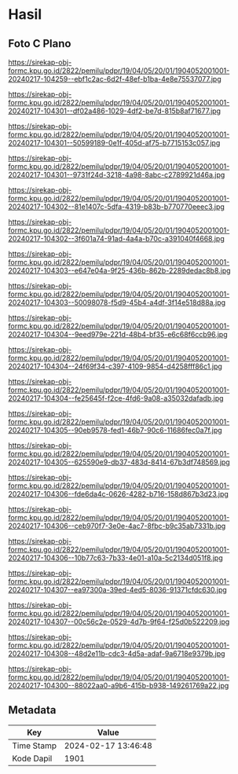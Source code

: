 # Hasil

## Foto C Plano

https://sirekap-obj-formc.kpu.go.id/2822/pemilu/pdpr/19/04/05/20/01/1904052001001-20240217-104259--ebf1c2ac-6d2f-48ef-b1ba-4e8e75537077.jpg

https://sirekap-obj-formc.kpu.go.id/2822/pemilu/pdpr/19/04/05/20/01/1904052001001-20240217-104301--df02a486-1029-4df2-be7d-815b8af71677.jpg

https://sirekap-obj-formc.kpu.go.id/2822/pemilu/pdpr/19/04/05/20/01/1904052001001-20240217-104301--50599189-0e1f-405d-af75-b7715153c057.jpg

https://sirekap-obj-formc.kpu.go.id/2822/pemilu/pdpr/19/04/05/20/01/1904052001001-20240217-104301--9731f24d-3218-4a98-8abc-c2789921d46a.jpg

https://sirekap-obj-formc.kpu.go.id/2822/pemilu/pdpr/19/04/05/20/01/1904052001001-20240217-104302--81e1407c-5dfa-4319-b83b-b770770eeec3.jpg

https://sirekap-obj-formc.kpu.go.id/2822/pemilu/pdpr/19/04/05/20/01/1904052001001-20240217-104302--3f601a74-91ad-4a4a-b70c-a391040f4668.jpg

https://sirekap-obj-formc.kpu.go.id/2822/pemilu/pdpr/19/04/05/20/01/1904052001001-20240217-104303--e647e04a-9f25-436b-862b-2289dedac8b8.jpg

https://sirekap-obj-formc.kpu.go.id/2822/pemilu/pdpr/19/04/05/20/01/1904052001001-20240217-104303--50098078-f5d9-45b4-a4df-3f14e518d88a.jpg

https://sirekap-obj-formc.kpu.go.id/2822/pemilu/pdpr/19/04/05/20/01/1904052001001-20240217-104304--9eed979e-221d-48b4-bf35-e6c68f6ccb96.jpg

https://sirekap-obj-formc.kpu.go.id/2822/pemilu/pdpr/19/04/05/20/01/1904052001001-20240217-104304--24f69f34-c397-4109-9854-d4258fff86c1.jpg

https://sirekap-obj-formc.kpu.go.id/2822/pemilu/pdpr/19/04/05/20/01/1904052001001-20240217-104304--fe25645f-f2ce-4fd6-9a08-a35032dafadb.jpg

https://sirekap-obj-formc.kpu.go.id/2822/pemilu/pdpr/19/04/05/20/01/1904052001001-20240217-104305--90eb9578-fed1-46b7-90c6-11686fec0a7f.jpg

https://sirekap-obj-formc.kpu.go.id/2822/pemilu/pdpr/19/04/05/20/01/1904052001001-20240217-104305--625590e9-db37-483d-8414-67b3df748569.jpg

https://sirekap-obj-formc.kpu.go.id/2822/pemilu/pdpr/19/04/05/20/01/1904052001001-20240217-104306--fde6da4c-0626-4282-b716-158d867b3d23.jpg

https://sirekap-obj-formc.kpu.go.id/2822/pemilu/pdpr/19/04/05/20/01/1904052001001-20240217-104306--ceb970f7-3e0e-4ac7-8fbc-b9c35ab7331b.jpg

https://sirekap-obj-formc.kpu.go.id/2822/pemilu/pdpr/19/04/05/20/01/1904052001001-20240217-104306--10b77c63-7b33-4e01-a10a-5c2134d051f8.jpg

https://sirekap-obj-formc.kpu.go.id/2822/pemilu/pdpr/19/04/05/20/01/1904052001001-20240217-104307--ea97300a-39ed-4ed5-8036-91371cfdc630.jpg

https://sirekap-obj-formc.kpu.go.id/2822/pemilu/pdpr/19/04/05/20/01/1904052001001-20240217-104307--00c56c2e-0529-4d7b-9f64-f25d0b522209.jpg

https://sirekap-obj-formc.kpu.go.id/2822/pemilu/pdpr/19/04/05/20/01/1904052001001-20240217-104308--48d2e11b-cdc3-4d5a-adaf-9a6718e9379b.jpg

https://sirekap-obj-formc.kpu.go.id/2822/pemilu/pdpr/19/04/05/20/01/1904052001001-20240217-104300--88022aa0-a9b6-415b-b938-149261769a22.jpg


## Metadata

| Key        | Value               |
| ---------- | ------------------- |
| Time Stamp | 2024-02-17 13:46:48 |
| Kode Dapil | 1901                |



